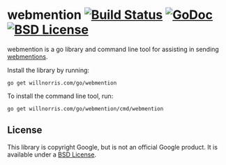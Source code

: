 # webmention [![Build Status](https://travis-ci.org/willnorris/webmention.svg?branch=master)](https://travis-ci.org/willnorris/webmention) [![GoDoc](https://godoc.org/willnorris.com/go/webmention?status.svg)](https://godoc.org/willnorris.com/go/webmention) [![BSD License](https://img.shields.io/badge/license-BSD-blue.svg?style=flat)](LICENSE)

webmention is a go library and command line tool for assisting in sending
[webmentions](http://indiewebcamp.com/Webmention).

Install the library by running:

    go get willnorris.com/go/webmention

To install the command line tool, run:

    go get willnorris.com/go/webmention/cmd/webmention

## License ##

This library is copyright Google, but is not an official Google product.  It is
available under a [BSD License][].

[BSD License]: LICENSE
